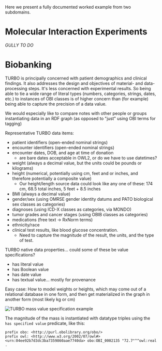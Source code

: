 Here we present a fully documented worked example from two subdomains. 

# Molecular Interaction Experiments

*GULLY TO DO*

# Biobanking 

TURBO is principally concerned with patient demographics and clinical findings.  It also addresses the design and objectives of material- and data-processing steps.  It's less concerned with experimental results.  So being able to tie a wide range of literal types (numbers, categories, strings, dates, etc.) to instances of OBI classes is of higher concern than (for example) being able to capture the precision of a data value.

We would especially like to compare notes with other people or groups instantiating data in an RDF graph (as opposed to "just" using OBI terms for tagging)

Representative TURBO data items:
* patient identifiers (open-ended nominal strings)
* encounter identifiers (open-ended nominal strings)
* encounter dates, DOB, and age at time of donation
    - are bare dates acceptable in OWL2, or do we have to use datetimes?
* weight (always a decimal value, but the units could be pounds or kilograms)
* height (numerical, potentially using cm, feet and or inches, and therefore potentially a composite value)
    - Our height/length source data could look like any one of these: 174 cm, 68.5 total inches, 5 feet + 8.5 inches
* BMI (always a decimal value)
* gender/sex (using OMRSE gender identity datums and PATO biological sex classes as categories)
* diagnoses (using ICD-X classes as categories, via MONDO)
* tumor grades and cancer stages (using OBIB  classes as categories)
* medications (free text -> RxNorm terms)
* ethnicity/race
* clinical test results, like blood glucose concentration.
    - Need to capture the magnitude of the result, the units, and the type of test.

TURBO native data properties... could some of these be value specifications?
* has literal value
* has Boolean value
* has date value
* has textual value... mostly for provenance

Easy case:  How to model weights or heights, which may come out of a relational database in one form, and then get materialized in the graph in another form (most likely kg or cm)

![TURBO mass value specification example](https://raw.githubusercontent.com/PennTURBO/Turbo-Documentation/master/images/turbo_mass_measurement_instances_curated.png)

The magnitude of the mass is instantiated with datatype triples using the `has specified value` predicate, like this:

```
prefix obo: <http://purl.obolibrary.org/obo/>
prefix owl: <http://www.w3.org/2002/07/owl#>
<urn:04ee92b7d3dc3ba7359860aae7740da> obo:OBI_0002135 "72.7"^^owl:real .
```


